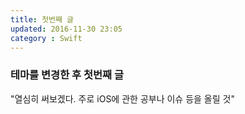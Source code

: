 ```yaml
---
title: 첫번째 글
updated: 2016-11-30 23:05
category : Swift
---
```


### 테마를 변경한 후 첫번째 글

"열심히 써보겠다. 주로 iOS에 관한 공부나 이슈 등을 올릴 것"
